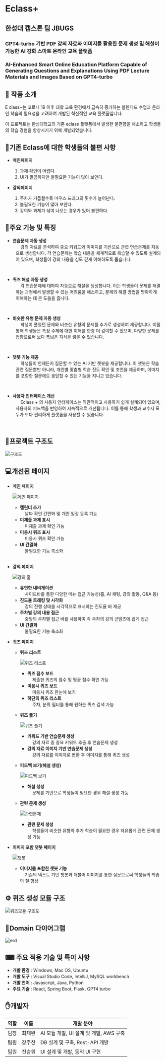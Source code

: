 # Eclass+

## 한성대 캡스톤 팀 JBUGS

### GPT4-turbo 기반 PDF 강의 자료와 이미지를 활용한 문제 생성 및 해설이 가능한 AI 강화 스마트 온라인 교육 플랫폼

### AI-Enhanced Smart Online Education Platform Capable of Generating Questions and Explanations Using PDF Lecture Materials and Images Based on GPT4-turbo

## 🔔 작품 소개

E class+는 코로나 19 이후 대학 교육 환경에서 급속히 증가하는 블렌디드 수업과 온라인 학습의 필요성을 고려하여 개발된 혁신적인 교육 플랫폼입니다.

이 프로젝트는 한성대학교의 기존 eclass 플랫폼에서 발생한 불편함을 해소하고 학생들의 학습 경험을 향상시키기 위해 개발되었습니다.

## 🚨기존 Eclass에 대한 학생들의 불편 사항

- **메인페이지**

  1. 과제 확인이 어렵다.
  2. UI가 깔끔하지만 불필요한 기능이 많아 보인다.

- **강의페이지**
  1. 주차가 거듭될수록 마우스 드래그의 횟수가 늘어난다.
  2. 불필요한 기능이 많아 보인다.
  3. 강의와 과제가 섞여 나오는 경우가 있어 불편하다.

## 📄주요 기능 및 특징

- **연습문제 자동 생성**
  <div style="margin-left: 10px;">
  &nbsp;&nbsp;&nbsp;&nbsp;강의 자료를 분석하여 중요 키워드와 이미지를 기반으로 관련 연습문제를 자동으로 생성합니다. 각 연습문제는 학습 내용을 체계적으로 복습할 수 있도록 설계되어 있으며, 학생들이 강의 내용을 심도 깊게 이해하도록 돕습니다.
  </div>
<br>

- **퀴즈 해설 자동 생성**
  <div style="margin-left: 10px;">
  &nbsp;&nbsp;&nbsp;&nbsp;각 연습문제에 대하여 자동으로 해설을 생성합니다. 이는 학생들이 문제를 해결하는 과정에서 발생할 수 있는 어려움을 해소하고, 문제의 해결 방법을 명확하게 이해하는 데 큰 도움을 줍니다.
  </div>
<br>

- **비슷한 유형 문제 자동 생성**
  <div style="margin-left: 10px;">
  &nbsp;&nbsp;&nbsp;&nbsp;학생이 풀었던 문제와 비슷한 유형의 문제를 추가로 생성하여 제공합니다. 이를 통해 학생들은 특정 주제에 대한 이해를 한층 더 깊이할 수 있으며, 다양한 문제를 접함으로써 보다 폭넓은 지식을 쌓을 수 있습니다.
  </div>
<br>

- **챗봇 기능 제공**
  <div style="margin-left: 10px;">
  &nbsp;&nbsp;&nbsp;&nbsp;학생들이 언제든지 질문할 수 있는 AI 기반 챗봇을 제공합니다. 이 챗봇은 학습 관련 질문뿐만 아니라, 개인별 맞춤형 학습 진도 확인 및 조언을 제공하며, 이미지를 포함한 질문에도 응답할 수 있는 기능을 지니고 있습니다.
  </div>
<br>

- **사용자 인터페이스 개선**
  <div style="margin-left: 10px;">
  &nbsp;&nbsp;&nbsp;&nbsp;Eclass + 의 사용자 인터페이스는 직관적이고 사용하기 쉽게 설계되어 있으며, 사용자의 피드백을 반영하여 지속적으로 개선됩니다. 이를 통해 학생과 교수자 모두가 보다 편리하게 플랫폼을 사용할 수 있습니다.
  </div>
<br>

## 🔗프로젝트 구조도

![구조도](images/structure.png)

## 💻개선된 페이지

- **메인 페이지**

  ![메인 페이지](images/main.png)

  - **캘린더 추가**  
  &nbsp;&nbsp;&nbsp;&nbsp;날짜 확인 간편화 및 개인 일정 등록 가능  
  - **미제출 과제 표시**  
  &nbsp;&nbsp;&nbsp;&nbsp;미제출 과제 확인 가능  
  - **미응시 퀴즈 표시**  
  &nbsp;&nbsp;&nbsp;&nbsp;미응시 퀴즈 확인 가능  
  - **UI 간결화**  
  &nbsp;&nbsp;&nbsp;&nbsp;불필요한 기능 축소화  
  <br>

- **강의 페이지**

  ![강의 홈](images/course.png)

  - **유연한 내비게이션**  
    &nbsp;&nbsp;&nbsp;&nbsp;사이드바를 통한 다양한 메뉴 접근 가능성(홈, AI 채팅, 강의 활동, Q&A 등)
  - **진도율 트래킹 및 시각화**  
    &nbsp;&nbsp;&nbsp;&nbsp;강의 진행 상태를 시각적으로 표시하는 진도율 바 제공
  - **주차별 강의 내용 접근**  
    &nbsp;&nbsp;&nbsp;&nbsp;중앙의 주차별 접근 바를 사용하여 각 주차의 강의 콘텐츠에 쉽게 접근
  - **UI 간결화**  
    &nbsp;&nbsp;&nbsp;&nbsp;불필요한 기능 축소화

- **퀴즈 페이지**

  - **퀴즈 리스트**

    ![퀴즈 리스트](images/quiz_list.png)

    - **퀴즈 점수 보드**  
      &nbsp;&nbsp;&nbsp;&nbsp;제출한 퀴즈의 점수 및 평균 점수 확인 가능
    - **미응시 퀴즈 보드**  
      &nbsp;&nbsp;&nbsp;&nbsp;미응시 퀴즈 한눈에 보기
    - **하단의 퀴즈 리스트**  
      &nbsp;&nbsp;&nbsp;&nbsp;주차, 분류 필터를 통해 원하는 퀴즈 검색 가능

  - **퀴즈 풀기**

    ![퀴즈 풀기](images/do_quiz.png)

    - **키워드 기반 연습문제 생성**  
      &nbsp;&nbsp;&nbsp;&nbsp;강의 자료 중 중요 키워드 추출 후 연습문제 생성
    - **강의 자료 이미지 기반 연습문제 생성**  
      &nbsp;&nbsp;&nbsp;&nbsp;강의 자료를 이미지로 변환 후 이미지를 통해 퀴즈 생성

  - **피드백 보기(해설 생성)**

    ![피드백 보기](images/feedback.png)

    - **해설 생성**  
      &nbsp;&nbsp;&nbsp;&nbsp;문제를 기반으로 학생들이 필요한 경우 해설 생성 가능

  - **관련 문제 생성**

    ![관련문제](images/related.png)

    - **관련 문제 생성**  
      &nbsp;&nbsp;&nbsp;&nbsp;학생들이 비슷한 유형의 추가 학습이 필요한 경우 자유롭게 관련 문제 생성 가능

- **이미지 포함 챗봇 페이지**

  ![챗봇](images/chatbot.png)

  - **이미지를 포함한 챗봇 기능**  
    &nbsp;&nbsp;&nbsp;&nbsp;기존의 텍스트 기반 챗봇과 더불어 이미지를 통한 질문으로써 학생들의 학습의 질 향상

## ⚙ 퀴즈 생성 모듈 구조

![퀴즈모듈 구조도](images/quiz_module_structure.png)

## 📄Domain 다이어그램

![erd](images/erd.jpg)

## ⌨ 주요 적용 기술 및 특이 사항

- **개발 환경** : Windows, Mac OS, Ubuntu
- **개발 도구** : Visual Studio Code, IntelliJ, MySQL workbench
- **개발 언어** : Javascript, Java, Python
- **주요 기술** : React, Spring Boot, Flask, GPT4 turbo

## ✋개발자

| 역할 | 이름   | 개발 분야                               |
| ---- | ------ | --------------------------------------- |
| 팀장 | 최재완 | AI 모듈 개발, UI 설계 및 개발, AWS 구축 |
| 팀원 | 장주찬 | DB 설계 및 구축, Rest-API 개발          |
| 팀원 | 진승원 | UI 설계 및 개발, 동적 UI 구현           |
